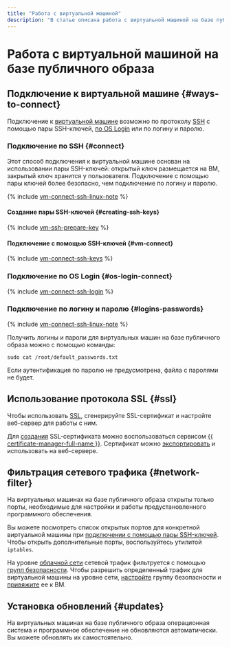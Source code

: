 ```yaml
---
title: "Работа с виртуальной машиной"
description: "В статье описана работа с виртуальной машиной на базе публичного образа в {{ yandex-cloud }}. Рассмотрим такие операции, как подключение к виртуальной машине с помощью пары SSH-ключей, создание пары ключей через SSH в Linux/MacOS, Windows 7,8,10, подключение к виртуальной машине по OS Login, использование SSL-сертификатов, фильтрация сетевого трафика, а также установка обновлений."
---
```


# Работа с виртуальной машиной на базе публичного образа

## Подключение к виртуальной машине {#ways-to-connect}

Подключение к [виртуальной машине](../../concepts/vm.md) возможно по протоколу [SSH](../../../glossary/ssh-keygen.md) с помощью пары SSH-ключей, [по OS Login](../vm-connect/os-login.md) или по логину и паролю.

### Подключение по SSH {#connect}

Этот способ подключения к виртуальной машине основан на использовании пары SSH-ключей: открытый ключ размещается на ВМ, закрытый ключ хранится у пользователя. Подключение с помощью пары ключей более безопасно, чем подключение по логину и паролю.

{% include [vm-connect-ssh-linux-note](../../../_includes/vm-connect-ssh-linux-note.md) %}

#### Создание пары SSH-ключей {#creating-ssh-keys}

{% include [vm-ssh-prepare-key](../../../_includes/vm-ssh-prepare-key.md) %}

#### Подключение с помощью SSH-ключей {#vm-connect}

{% include [vm-connect-ssh-keys](../../../_includes/vm-connect-ssh-keys.md) %}

### Подключение по OS Login {#os-login-connect}

{% include [vm-connect-ssh-login](../../../_includes/vm-connect-ssh-login.md) %}

### Подключение по логину и паролю {#logins-passwords}

{% include [vm-connect-ssh-linux-note](../../../_includes/vm-connect-ssh-linux-note.md) %}

Получить логины и пароли для виртуальных машин на базе публичного образа можно с помощью команды:

```
sudo cat /root/default_passwords.txt
```

Если аутентификация по паролю не предусмотрена, файла с паролями не будет.

## Использование протокола SSL {#ssl}

Чтобы использовать [SSL](../../../glossary/ssl-certificate.md), сгенерируйте SSL-сертификат и настройте веб-сервер для работы с ним.

Для [создания](../../../certificate-manager/operations/managed/cert-create.md) SSL-сертификата можно воспользоваться сервисом [{{ certificate-manager-full-name }}](../../../certificate-manager/). Сертификат можно [экспортировать](../../../certificate-manager/operations/managed/cert-get-content.md) и использовать на веб-сервере.

## Фильтрация сетевого трафика {#network-filter}

На виртуальных машинах на базе публичного образа открыты только порты, необходимые для настройки и работы предустановленного программного обеспечения.

Вы можете посмотреть список открытых портов для конкретной виртуальной машины при [подключении с помощью пары SSH-ключей](../vm-connect/ssh.md). Чтобы открыть дополнительные порты, воспользуйтесь утилитой `iptables`.

На уровне [облачной сети](../../../vpc/concepts/network.md#network) сетевой трафик фильтруется с помощью [групп безопасности](../../../vpc/concepts/security-groups.md). Чтобы разрешить определенный трафик для виртуальной машины на уровне сети, [настройте](../../../vpc/operations/security-group-add-rule.md) группу безопасности и [привяжите](../vm-control/vm-change-security-groups-set.md) ее к ВМ.

## Установка обновлений {#updates}

На виртуальных машинах на базе публичного образа операционная система и программное обеспечение не обновляются автоматически. Вы можете обновлять их самостоятельно.